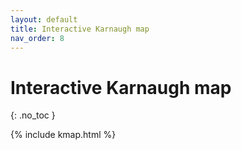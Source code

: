```yaml
---
layout: default
title: Interactive Karnaugh map
nav_order: 8
---
```


# Interactive Karnaugh map
{: .no_toc }

{% include kmap.html %}
